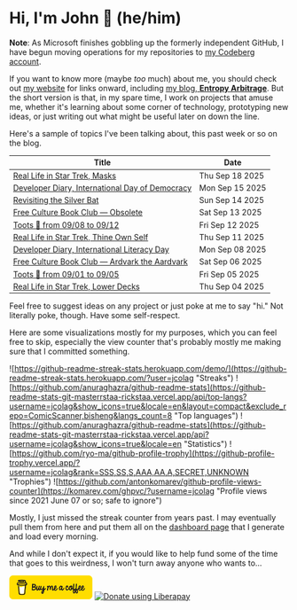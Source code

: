 # Hi, I'm John 👋 (he/him)

**Note**:  As Microsoft finishes gobbling up the formerly independent GitHub, I have begun moving operations for my repositories to [my Codeberg account](https://codeberg.org/jcolag).

If you want to know more (maybe *too* much) about me, you should check out [my website](https://john.colagioia.net/) for links onward, including [my blog, **Entropy Arbitrage**](https://john.colagioia.net/blog).  But the short version is that, in my spare time, I work on projects that amuse me, whether it's learning about some corner of technology, prototyping new ideas, or just writing out what might be useful later on down the line.

Here's a sample of topics I've been talking about, this past week or so on the blog.

|Title|Date|
|-----|-------|
|[Real Life in Star Trek, Masks](https://john.colagioia.net/blog/2025/09/18/masks.html)|Thu Sep 18 2025|
|[Developer Diary, International Day of Democracy](https://john.colagioia.net/blog/2025/09/15/democracy.html)|Mon Sep 15 2025|
|[Revisiting the Silver Bat](https://john.colagioia.net/blog/2025/09/14/revisit-silver-bat.html)|Sun Sep 14 2025|
|[Free Culture Book Club — Obsolete](https://john.colagioia.net/blog/2025/09/13/obsolete.html)|Sat Sep 13 2025|
|[Toots 🦣 from 09/08 to 09/12](https://john.colagioia.net/blog/2025/09/12/week.html)|Fri Sep 12 2025|
|[Real Life in Star Trek, Thine Own Self](https://john.colagioia.net/blog/2025/09/11/thine-own-self.html)|Thu Sep 11 2025|
|[Developer Diary, International Literacy Day](https://john.colagioia.net/blog/2025/09/08/literacy.html)|Mon Sep 08 2025|
|[Free Culture Book Club — Ardvark the Aardvark](https://john.colagioia.net/blog/2025/09/06/ardvark.html)|Sat Sep 06 2025|
|[Toots 🦣 from 09/01 to 09/05](https://john.colagioia.net/blog/2025/09/05/week.html)|Fri Sep 05 2025|
|[Real Life in Star Trek, Lower Decks](https://john.colagioia.net/blog/2025/09/04/lower-decks.html)|Thu Sep 04 2025|

Feel free to suggest ideas on any project or just poke at me to say "hi." Not literally poke, though. Have some self-respect.

Here are some visualizations mostly for my purposes, which you can feel free to skip, especially the view counter that's probably mostly me making sure that I committed something.

![https://github-readme-streak-stats.herokuapp.com/demo/](https://github-readme-streak-stats.herokuapp.com/?user=jcolag "Streaks")
![https://github.com/anuraghazra/github-readme-stats](https://github-readme-stats-git-masterrstaa-rickstaa.vercel.app/api/top-langs?username=jcolag&show_icons=true&locale=en&layout=compact&exclude_repo=ComicScanner,bisheng&langs_count=8 "Top languages")
![https://github.com/anuraghazra/github-readme-stats](https://github-readme-stats-git-masterrstaa-rickstaa.vercel.app/api?username=jcolag&show_icons=true&locale=en "Statistics")
![https://github.com/ryo-ma/github-profile-trophy](https://github-profile-trophy.vercel.app/?username=jcolag&rank=SSS,SS,S,AAA,AA,A,SECRET,UNKNOWN "Trophies")
![https://github.com/antonkomarev/github-profile-views-counter](https://komarev.com/ghpvc/?username=jcolag "Profile views since 2021 June 07 or so; safe to ignore")

Mostly, I just missed the streak counter from years past.  I may eventually pull them from here and put them all on the [dashboard page](https://github.com/jcolag/dash) that I generate and load every morning.

And while I don't expect it, if you would like to help fund some of the time that goes to this weirdness, I won't turn away anyone who wants to...

[<img src="images/default-yellow.png" alt="Buy Me a Coffee" width="150px"/>](https://www.buymeacoffee.com/jcolag)
<a href="https://liberapay.com/jcolag/donate"><img alt="Donate using Liberapay" src="https://liberapay.com/assets/widgets/donate.svg"></a>
